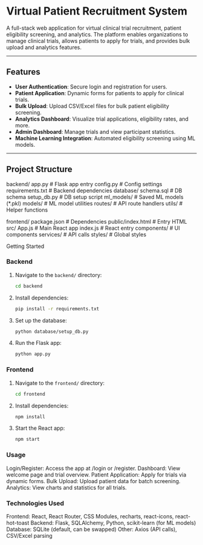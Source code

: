 # Virtual Patient Recruitment System

A full-stack web application for virtual clinical trial recruitment, patient eligibility screening, and analytics. The platform enables organizations to manage clinical trials, allows patients to apply for trials, and provides bulk upload and analytics features.

---

## Features

- **User Authentication**: Secure login and registration for users.
- **Patient Application**: Dynamic forms for patients to apply for clinical trials.
- **Bulk Upload**: Upload CSV/Excel files for bulk patient eligibility screening.
- **Analytics Dashboard**: Visualize trial applications, eligibility rates, and more.
- **Admin Dashboard**: Manage trials and view participant statistics.
- **Machine Learning Integration**: Automated eligibility screening using ML models.

---

## Project Structure
backend/
  app.py              # Flask app entry
  config.py           # Config settings
  requirements.txt    # Backend dependencies
  database/
    schema.sql        # DB schema
    setup_db.py       # DB setup script
  ml_models/          # Saved ML models (*.pkl)
  models/             # ML model utilities
  routes/             # API route handlers
  utils/              # Helper functions

frontend/
  package.json        # Dependencies
  public/index.html   # Entry HTML
  src/
    App.js            # Main React app
    index.js          # React entry
    components/       # UI components
    services/         # API calls
    styles/           # Global styles



Getting Started

### Backend

1. Navigate to the `backend/` directory:
    ```sh
    cd backend
    ```
2. Install dependencies:
    ```sh
    pip install -r requirements.txt
    ```
3. Set up the database:
    ```sh
    python database/setup_db.py
    ```
4. Run the Flask app:
    ```sh
    python app.py
    ```

### Frontend

1. Navigate to the `frontend/` directory:
    ```sh
    cd frontend
    ```
2. Install dependencies:
    ```sh
    npm install
    ```
3. Start the React app:
    ```sh
    npm start
    ```

### Usage
Login/Register: Access the app at /login or /register.
Dashboard: View welcome page and trial overview.
Patient Application: Apply for trials via dynamic forms.
Bulk Upload: Upload patient data for batch screening.
Analytics: View charts and statistics for all trials.

### Technologies Used
Frontend: React, React Router, CSS Modules, recharts, react-icons, react-hot-toast
Backend: Flask, SQLAlchemy, Python, scikit-learn (for ML models)
Database: SQLite (default, can be swapped)
Other: Axios (API calls), CSV/Excel parsing